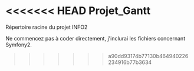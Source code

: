 <<<<<<< HEAD
Projet_Gantt
============

Répertoire racine du projet INFO2

Ne commencez pas à coder directement, j'inclurai les fichiers concernant Symfony2.
>>>>>>> a90dd93174b77130b464940226234916b77b3634
